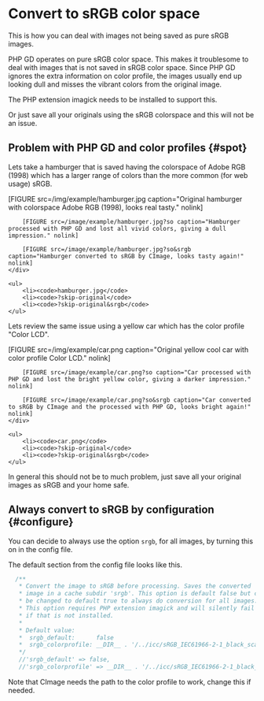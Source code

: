 Convert to sRGB color space
==============================

This is how you can deal with images not being saved as pure sRGB images.

PHP GD operates on pure sRGB color space. This makes it troublesome to deal with images that is not saved in sRGB color space. Since PHP GD ignores the extra information on color profile, the images usually end up looking dull and misses the vibrant colors from the original image.

The PHP extension imagick needs to be installed to support this.

Or just save all your originals using the sRGB colorspace and this will not be an issue.



Problem with PHP GD and color profiles {#spot}
--------------------------------

Lets take a hamburger that is saved having the colorspace of Adobe RGB (1998) which has a larger range of colors than the more common (for web usage) sRGB.

<div id="hamburger" class="image-overlay">
    <div>
        [FIGURE src=/img/example/hamburger.jpg caption="Original hamburger with colorspace Adobe RGB (1998), looks real tasty." nolink]

        [FIGURE src=/image/example/hamburger.jpg?so caption="Hamburger processed with PHP GD and lost all vivid colors, giving a dull impression." nolink]

        [FIGURE src=/image/example/hamburger.jpg?so&srgb caption="Hamburger converted to sRGB by CImage, looks tasty again!" nolink]
    </div>

    <ul>
        <li><code>hamburger.jpg</code>
        <li><code>?skip-original</code>
        <li><code>?skip-original&srgb</code>
    </ul>

</div>



Lets review the same issue using a yellow car which has the color profile "Color LCD".

<div id="car" class="image-overlay">
    <div>
        [FIGURE src=/img/example/car.png caption="Original yellow cool car with color profile Color LCD." nolink]

        [FIGURE src=/image/example/car.png?so caption="Car processed with PHP GD and lost the bright yellow color, giving a darker impression." nolink]

        [FIGURE src=/image/example/car.png?so&srgb caption="Car converted to sRGB by CImage and the processed with PHP GD, looks bright again!" nolink]
    </div>

    <ul>
        <li><code>car.png</code>
        <li><code>?skip-original</code>
        <li><code>?skip-original&srgb</code>
    </ul>
</div>


In general this should not be to much problem, just save all your original images as sRGB and your home safe.



<script async src="/js/mos-theme/image-overlay.js"></script>
<script>
window.addEventListener("load", function() {
    imageOverlay("hamburger");
    imageOverlay("car");
});
</script>



Always convert to sRGB by configuration {#configure}
--------------------------------

You can decide to always use the option `srgb`, for all images, by turning this on in the config file.

The default section from the config file looks like this.

```php
  /**
   * Convert the image to sRGB before processing. Saves the converted
   * image in a cache subdir 'srgb'. This option is default false but can
   * be changed to default true to always do conversion for all images.
   * This option requires PHP extension imagick and will silently fail
   * if that is not installed.
   *
   * Default value:
   *  srgb_default:      false
   *  srgb_colorprofile: __DIR__ . '/../icc/sRGB_IEC61966-2-1_black_scaled.icc'
   */
   //'srgb_default' => false,
   //'srgb_colorprofile' => __DIR__ . '/../icc/sRGB_IEC61966-2-1_black_scaled.icc',
```

Note that CImage needs the path to the color profile to work, change this if needed.
